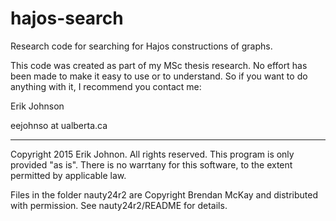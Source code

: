 # hajos-search

Research code for searching for Hajos constructions of graphs. 

This code was created as part of my MSc thesis research.  No effort has been
made to make it easy to use or to understand.  So if you want to do anything
with it, I recommend you contact me:

Erik Johnson

eejohnso at ualberta.ca

-------------------------------------------------------------------------------

Copyright 2015 Erik Johnon.  All rights reserved.
This program is only provided "as is".  There is no warrtany for this software,
to the extent permitted by applicable law.

Files in the folder nauty24r2 are Copyright Brendan McKay and distributed
with permission.  See nauty24r2/README for details.
